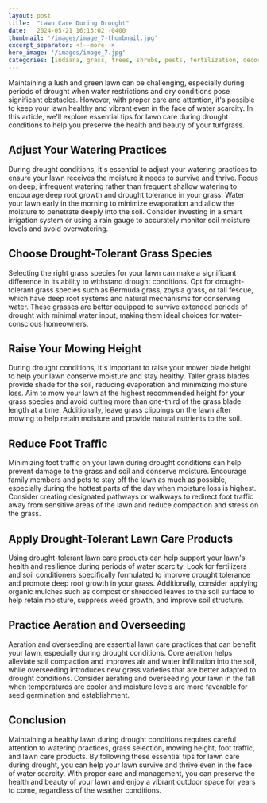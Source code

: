 ```yaml
---
layout: post
title:  "Lawn Care During Drought"
date:   2024-05-21 16:13:02 -0400
thumbnail: '/images/image_7-thumbnail.jpg'
excerpt_separator: <!--more-->
hero_image: '/images/image_7.jpg'
categories: [indiana, grass, trees, shrubs, pests, fertilization, decoration, curb appeal, garden, flowers, recreation]
---
```

Maintaining a lush and green lawn can be challenging, especially during periods of drought when water restrictions and dry conditions pose significant obstacles. <!--more-->However, with proper care and attention, it's possible to keep your lawn healthy and vibrant even in the face of water scarcity. In this article, we'll explore essential tips for lawn care during drought conditions to help you preserve the health and beauty of your turfgrass.

## Adjust Your Watering Practices
During drought conditions, it's essential to adjust your watering practices to ensure your lawn receives the moisture it needs to survive and thrive. Focus on deep, infrequent watering rather than frequent shallow watering to encourage deep root growth and drought tolerance in your grass. Water your lawn early in the morning to minimize evaporation and allow the moisture to penetrate deeply into the soil. Consider investing in a smart irrigation system or using a rain gauge to accurately monitor soil moisture levels and avoid overwatering.

## Choose Drought-Tolerant Grass Species
Selecting the right grass species for your lawn can make a significant difference in its ability to withstand drought conditions. Opt for drought-tolerant grass species such as Bermuda grass, zoysia grass, or tall fescue, which have deep root systems and natural mechanisms for conserving water. These grasses are better equipped to survive extended periods of drought with minimal water input, making them ideal choices for water-conscious homeowners.

## Raise Your Mowing Height
During drought conditions, it's important to raise your mower blade height to help your lawn conserve moisture and stay healthy. Taller grass blades provide shade for the soil, reducing evaporation and minimizing moisture loss. Aim to mow your lawn at the highest recommended height for your grass species and avoid cutting more than one-third of the grass blade length at a time. Additionally, leave grass clippings on the lawn after mowing to help retain moisture and provide natural nutrients to the soil.

## Reduce Foot Traffic
Minimizing foot traffic on your lawn during drought conditions can help prevent damage to the grass and soil and conserve moisture. Encourage family members and pets to stay off the lawn as much as possible, especially during the hottest parts of the day when moisture loss is highest. Consider creating designated pathways or walkways to redirect foot traffic away from sensitive areas of the lawn and reduce compaction and stress on the grass.

## Apply Drought-Tolerant Lawn Care Products
Using drought-tolerant lawn care products can help support your lawn's health and resilience during periods of water scarcity. Look for fertilizers and soil conditioners specifically formulated to improve drought tolerance and promote deep root growth in your grass. Additionally, consider applying organic mulches such as compost or shredded leaves to the soil surface to help retain moisture, suppress weed growth, and improve soil structure.

## Practice Aeration and Overseeding
Aeration and overseeding are essential lawn care practices that can benefit your lawn, especially during drought conditions. Core aeration helps alleviate soil compaction and improves air and water infiltration into the soil, while overseeding introduces new grass varieties that are better adapted to drought conditions. Consider aerating and overseeding your lawn in the fall when temperatures are cooler and moisture levels are more favorable for seed germination and establishment.

## Conclusion
Maintaining a healthy lawn during drought conditions requires careful attention to watering practices, grass selection, mowing height, foot traffic, and lawn care products. By following these essential tips for lawn care during drought, you can help your lawn survive and thrive even in the face of water scarcity. With proper care and management, you can preserve the health and beauty of your lawn and enjoy a vibrant outdoor space for years to come, regardless of the weather conditions.
